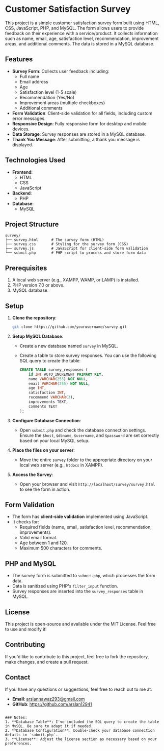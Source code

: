 # Customer Satisfaction Survey

This project is a simple customer satisfaction survey form built using HTML, CSS, JavaScript, PHP, and MySQL. The form allows users to provide feedback on their experience with a service/product. It collects information such as name, email, age, satisfaction level, recommendation, improvement areas, and additional comments. The data is stored in a MySQL database.

## Features

- **Survey Form**: Collects user feedback including:
  - Full name
  - Email address
  - Age
  - Satisfaction level (1-5 scale)
  - Recommendation (Yes/No)
  - Improvement areas (multiple checkboxes)
  - Additional comments
- **Form Validation**: Client-side validation for all fields, including custom error messages.
- **Responsive Design**: Fully responsive form for desktop and mobile devices.
- **Data Storage**: Survey responses are stored in a MySQL database.
- **Thank You Message**: After submitting, a thank you message is displayed.

## Technologies Used

- **Frontend**:
  - HTML
  - CSS
  - JavaScript
- **Backend**:
  - PHP
- **Database**:
  - MySQL

## Project Structure

```
survey/
├── survey.html      # The survey form (HTML)
├── survey.css       # Styling for the survey form (CSS)
├── survey.js        # JavaScript for client-side form validation
└── submit.php       # PHP script to process and store form data
```

## Prerequisites

1. A local web server (e.g., XAMPP, WAMP, or LAMP) is installed.
2. PHP version 7.0 or above.
3. MySQL database.

## Setup

1. **Clone the repository**:
   ```bash
   git clone https://github.com/yourusername/survey.git
   ```

2. **Setup MySQL Database**:
   - Create a new database named `survey` in MySQL.
   - Create a table to store survey responses. You can use the following SQL query to create the table:

     ```sql
     CREATE TABLE survey_responses (
         id INT AUTO_INCREMENT PRIMARY KEY,
         name VARCHAR(255) NOT NULL,
         email VARCHAR(255) NOT NULL,
         age INT,
         satisfaction INT,
         recommend VARCHAR(3),
         improvements TEXT,
         comments TEXT
     );
     ```

3. **Configure Database Connection**:
   - Open `submit.php` and check the database connection settings. Ensure the `$host`, `$dbname`, `$username`, and `$password` are set correctly based on your local MySQL setup.

4. **Place the files on your server**:
   - Move the entire `survey` folder to the appropriate directory on your local web server (e.g., `htdocs` in XAMPP).

5. **Access the Survey**:
   - Open your browser and visit `http://localhost/survey/survey.html` to see the form in action.

## Form Validation

- The form has **client-side validation** implemented using JavaScript.
- It checks for:
  - Required fields (name, email, satisfaction level, recommendation, improvements).
  - Valid email format.
  - Age between 1 and 120.
  - Maximum 500 characters for comments.

## PHP and MySQL

- The survey form is submitted to `submit.php`, which processes the form data.
- Data is sanitized using PHP's `filter_input` function.
- Survey responses are inserted into the `survey_responses` table in MySQL.

## License

This project is open-source and available under the MIT License. Feel free to use and modify it!

## Contributing

If you'd like to contribute to this project, feel free to fork the repository, make changes, and create a pull request.

## Contact

If you have any questions or suggestions, feel free to reach out to me at:

- **Email**: arslannawaz293@gmail.com
- **GitHub**: https://github.com/arslan12941
```

### Notes:
1. **Database Table**: I've included the SQL query to create the table in MySQL. Be sure to adapt it if needed.
2. **Database Configuration**: Double-check your database connection details in `submit.php`.
3. **License**: Adjust the license section as necessary based on your preferences.
